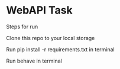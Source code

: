 # WebAPI Task
Steps for run

Clone this repo to your local storage

Run pip install -r requirements.txt in terminal

Run behave in terminal
